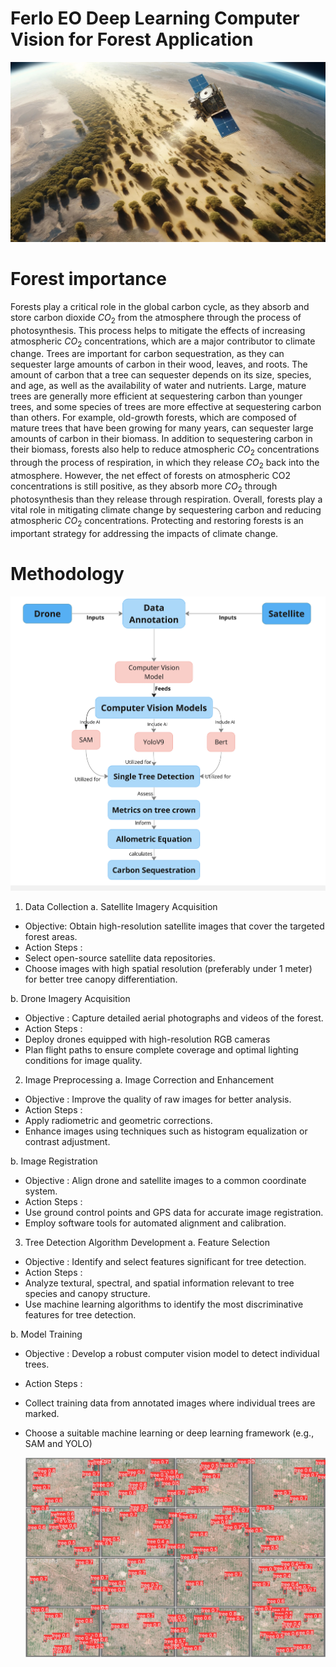 # Ferlo EO Deep Learning Computer Vision for Forest Application 

![FERLO FOREST VISION](https://github.com/mmbaye/Counting-tree/blob/main/images/FerloForestVision.jpeg)

# Forest importance
Forests play a critical role in the global carbon cycle, as they absorb and store carbon dioxide $CO_2$ from the atmosphere through the process of photosynthesis. This process helps to mitigate the effects of increasing atmospheric $CO_2$  concentrations, which are a major contributor to climate change. Trees are important for carbon sequestration, as they can sequester large amounts of carbon in their wood, leaves, and roots. The amount of carbon that a tree can sequester depends on its size, species, and age, as well as the availability of water and nutrients. Large, mature trees are generally more efficient at sequestering carbon than younger trees, and some species of trees are more effective at sequestering carbon than others. For example, old-growth forests, which are composed of mature trees that have been growing for many years, can sequester large amounts of carbon in their biomass. In addition to sequestering carbon in their biomass, forests also help to reduce atmospheric $CO_2$  concentrations through the process of respiration, in which they release $CO_2$ back into the atmosphere. However, the net effect of forests on atmospheric CO2 concentrations is still positive, as they absorb more $CO_2$ through photosynthesis than they release through respiration. Overall, forests play a vital role in mitigating climate change by sequestering carbon and reducing atmospheric $CO_2$  concentrations. Protecting and restoring forests is an important strategy for addressing the impacts of climate change.

# Methodology 

![](https://github.com/mmbaye/Counting-tree/blob/main/images/methodology.jpg)

 1. Data Collection
  a. Satellite Imagery Acquisition
-  Objective: Obtain high-resolution satellite images that cover the targeted forest areas.
-  Action Steps :
  - Select open-source satellite data repositories.
  - Choose images with high spatial resolution (preferably under 1 meter) for better tree canopy differentiation.

  b. Drone Imagery Acquisition
-  Objective : Capture detailed aerial photographs and videos of the forest.
-  Action Steps :
  - Deploy drones equipped with high-resolution  RGB cameras 
  - Plan flight paths to ensure complete coverage and optimal lighting conditions for image quality.

 2. Image Preprocessing
  a. Image Correction and Enhancement
-  Objective : Improve the quality of raw images for better analysis.
-  Action Steps :
  - Apply radiometric and geometric corrections.
  - Enhance images using techniques such as histogram equalization or contrast adjustment.

  b. Image Registration
-  Objective : Align drone and satellite images to a common coordinate system.
-  Action Steps :
  - Use ground control points and GPS data for accurate image registration.
  - Employ software tools for automated alignment and calibration.

 3. Tree Detection Algorithm Development
  a. Feature Selection
-  Objective : Identify and select features significant for tree detection.
-  Action Steps :
  - Analyze textural, spectral, and spatial information relevant to tree species and canopy structure.
  - Use machine learning algorithms to identify the most discriminative features for tree detection.

  b. Model Training
-  Objective : Develop a robust computer vision model to detect individual trees.
-  Action Steps :
  - Collect training data from annotated images where individual trees are marked.
  - Choose a suitable machine learning or deep learning framework (e.g., SAM  and YOLO)

    ![](https://github.com/mmbaye/Counting-tree/blob/main/training%20/val_batch0_pred.jpg)


